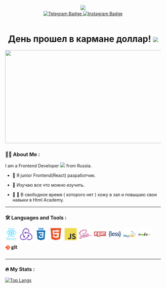 <div id="header" align="center">
  <img src="https://media.giphy.com/media/3o7TKuAfCHifvPdcxG/giphy.gif" width="200"/>
<div id="badges">
  <a href="your-Telegram-URL">
<img src="https://img.shields.io/badge/Telegram-blue?logo=telegram&logoColor=white&style=for-the-badge" alt="Telegram Badge"/>
  </a>
  <a href="your-Instagram-URL">
<img src="https://img.shields.io/badge/Instagram-purple?logo=instagram&logoColor=white&style=for-the-badge" alt="Instagram Badge"/>
  </a>
  </div>
  <img src="https://komarev.com/ghpvc/?username=Mikrolli&style=flat-square&color=red" alt=""/>
  <h1>
  День прошел в кармане доллар!
  <img src="https://media.giphy.com/media/3o85xuO1siCT147FrG/giphy.gif" width="80px"/>
</h1>
  </div>

<div align="center">
  <img src="https://media.giphy.com/media/ssYuHGAAz8FMrFF0JN/giphy.gif" width="600" height="300"/>
</div>

### :man_technologist: About Me :
I am a Frontend Developer <img src="https://media.giphy.com/media/WUlplcMpOCEmTGBtBW/giphy.gif" width="30"> from Russia.
- :telescope: Я junior Frontend(React) разработчик.

- :seedling: Изучаю все что можно изучить.

- :muscle: :brain: В свободное время ( которого нет ) хожу в зал и повышаю свои навыки в Html Academy.

---

### :hammer_and_wrench: Languages and Tools :
<div>
  <img src="https://github.com/devicons/devicon/blob/master/icons/react/react-original-wordmark.svg" title="React" alt="React" width="40" height="40"/>&nbsp;
  <img src="https://github.com/devicons/devicon/blob/master/icons/redux/redux-original.svg" title="Redux" alt="Redux " width="40" height="40"/>&nbsp;
  <img src="https://github.com/devicons/devicon/blob/master/icons/css3/css3-plain-wordmark.svg"  title="CSS3" alt="CSS" width="40" height="40"/>&nbsp;
  <img src="https://github.com/devicons/devicon/blob/master/icons/html5/html5-original.svg" title="HTML5" alt="HTML" width="40" height="40"/>&nbsp;
  <img src="https://github.com/devicons/devicon/blob/master/icons/javascript/javascript-original.svg" title="JavaScript" alt="JavaScript" width="40" height="40"/>&nbsp;
  <img src="https://github.com/devicons/devicon/blob/master/icons/sass/sass-original.svg" title="Sass" alt="Sass" width="40" height="40"/>&nbsp;
  <img src="https://github.com/devicons/devicon/blob/master/icons/npm/npm-original-wordmark.svg" title="Npm" alt="Npm" width="40" height="40"/>&nbsp;
  <img src="https://github.com/devicons/devicon/blob/master/icons/less/less-plain-wordmark.svg" title="Less" alt="Less" width="40" height="40"/>&nbsp;
  <img src="https://github.com/devicons/devicon/blob/master/icons/mysql/mysql-original-wordmark.svg" title="MySQL"  alt="MySQL" width="40" height="40"/>&nbsp;
  <img src="https://github.com/devicons/devicon/blob/master/icons/nodejs/nodejs-original-wordmark.svg" title="NodeJS" alt="NodeJS" width="40" height="40"/>&nbsp;
  <img src="https://github.com/devicons/devicon/blob/master/icons/git/git-original-wordmark.svg" title="Git" **alt="Git" width="40" height="40"/>
</div>

---

### :fire: My Stats :
[![Top Langs](https://github-readme-stats.vercel.app/api/top-langs/?username=Mikrolli&layout=compact&theme=vision-friendly-white)](https://github.com/anuraghazra/github-readme-stats)
